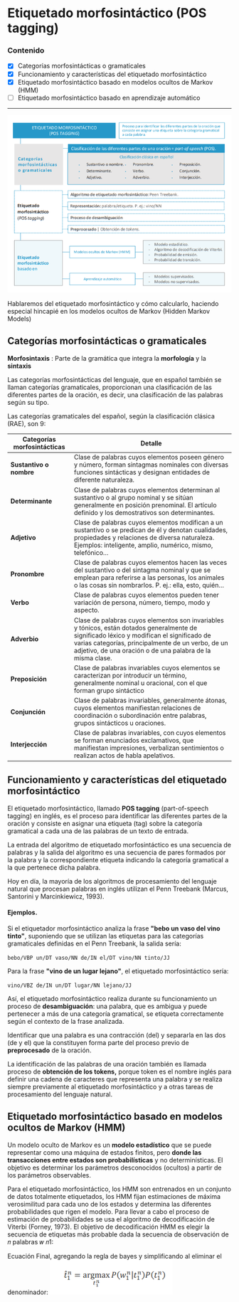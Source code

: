 # Etiquetado morfosintáctico (POS tagging)

### Contenido
- [x] Categorías morfosintácticas o gramaticales
- [x] Funcionamiento y características del etiquetado morfosintáctico
- [x] Etiquetado morfosintáctico basado en modelos ocultos de Markov (HMM)
- [ ] Etiquetado morfosintáctico basado en aprendizaje automático

---------

![Menu](./assets/T3Screenshot_1.png)

Hablaremos del etiquetado morfosintáctico y cómo calcularlo, haciendo especial hincapié en los modelos  ocultos de Markov (Hidden Markov Models)

## Categorías morfosintácticas o gramaticales
**Morfosintaxis** :  Parte de la gramática que integra la **morfología** y la **sintaxis**

Las categorías morfosintácticas del lenguaje, que en español también se llaman categorías gramaticales, proporcionan una clasificación de las diferentes partes de la oración, es decir, una clasificación de las palabras según su tipo.

Las categorías gramaticales del español, según la clasificación clásica (RAE), son 9:


| Categorías  morfosintácticas| Detalle |
|---------------------|----------------------------------------------|
|**Sustantivo o nombre**| Clase de palabras cuyos elementos poseen género y número, forman sintagmas nominales con diversas funciones sintácticas y designan entidades de diferente naturaleza.|
|  **Determinante**     |  Clase de palabras cuyos elementos determinan al sustantivo o al grupo nominal y se sitúan generalmente en posición prenominal. El artículo definido y los demostrativos son determinantes. |
|  **Adjetivo**          |  Clase de palabras cuyos elementos modifican a un sustantivo o se predican de él y denotan cualidades, propiedades y relaciones de diversa naturaleza. Ejemplos: inteligente, amplio, numérico, mismo, telefónico… |
|  **Pronombre**  | Clase de palabras cuyos elementos hacen las veces del sustantivo o del sintagma nominal y que se emplean para referirse a las personas, los animales o las cosas sin nombrarlos. P. ej.: ella, esto, quién… |
|  **Verbo**   | Clase de palabras cuyos elementos pueden tener variación de persona, número, tiempo, modo y aspecto. |
| **Adverbio** |  Clase de palabras cuyos elementos son invariables y tónicos, están dotados generalmente de significado léxico y modifican el significado de varias categorías, principalmente de un verbo, de un adjetivo, de una oración o de una palabra de la misma clase. |
| **Preposición** | Clase de palabras invariables cuyos elementos se caracterizan por introducir un término, generalmente nominal u oracional, con el que forman grupo sintáctico |
| **Conjunción**| Clase de palabras invariables, generalmente átonas, cuyos elementos manifiestan relaciones de coordinación o subordinación entre palabras, grupos sintácticos u oraciones. |
|**Interjección** | Clase de palabras invariables, con cuyos elementos se forman enunciados exclamativos, que manifiestan impresiones, verbalizan sentimientos o realizan actos de habla apelativos. |


## Funcionamiento y características del etiquetado morfosintáctico
El etiquetado morfosintáctico, llamado **POS tagging** (part-of-speech tagging) en inglés, es el proceso para identificar las diferentes partes de la oración y consiste en asignar una etiqueta (tag) sobre la categoría gramatical a cada una de las palabras de un texto de entrada.

La entrada del algoritmo de etiquetado morfosintáctico es una secuencia de palabras y la salida del algoritmo es una secuencia de pares formados por la palabra y la correspondiente etiqueta indicando la categoría gramatical a la que pertenece dicha palabra.

Hoy en día, la mayoría de los algoritmos de procesamiento del lenguaje natural que procesan palabras en inglés utilizan el Penn Treebank (Marcus, Santorini y Marcinkiewicz, 1993).

#### Ejemplos. 
Si el etiquetador morfosintáctico analiza la frase **"bebo un vaso del vino tinto"**, suponiendo que se utilizan las etiquetas para las categorías gramaticales definidas en el Penn Treebank, la salida sería:

`bebo/VBP un/DT vaso/NN de/IN el/DT vino/NN tinto/JJ`

Para la frase **"vino de un lugar lejano"**, el etiquetado morfosintáctico sería:

`vino/VBZ de/IN un/DT lugar/NN lejano/JJ`

Así, el etiquetado morfosintáctico realiza durante su funcionamiento un proceso de **desambiguación**: una palabra, que es ambigua y puede pertenecer a más de una categoría gramatical, se etiqueta correctamente según el contexto de la frase analizada.

Identificar que una palabra es una contracción (del) y separarla en las dos (de y el) que la constituyen forma parte del proceso previo de **preprocesado** de la oración.

La identificación de las palabras de una oración también es llamada proceso de **obtención de los tokens,** porque token es el nombre inglés para definir una cadena de caracteres que representa una palabra y se realiza siempre previamente al etiquetado morfosintáctico y a otras tareas de procesamiento del lenguaje natural.


## Etiquetado morfosintáctico basado en modelos ocultos de Markov (HMM)
Un modelo oculto de Markov es un **modelo estadístico** que se puede representar como una máquina de estados finitos, pero **donde las transacciones entre estados son probabilísticas** y no determinísticas. El objetivo es determinar los parámetros desconocidos (ocultos) a partir de los parámetros observables.

Para el etiquetado morfosintáctico, los HMM son entrenados en un conjunto de datos totalmente etiquetados, los HMM fijan estimaciones de máxima verosimilitud para cada uno de los estados y determina las diferentes probabilidades que rigen el modelo. Para llevar a cabo el proceso de estimación de probabilidades se usa el algoritmo de decodificación de Viterbi (Forney, 1973). El objetivo de decodificación HMM es elegir 
la secuencia de etiquetas más probable dada la secuencia de observación de 𝑛 palabras 𝑤 𝑛1:

Ecuación Final, agregando la regla de bayes y simplificando al eliminar el denominador:
![Menu](./assets/T3Screenshot_2.png)


